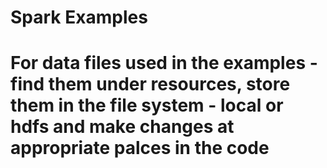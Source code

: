 # Spark Examples
# For data files used in the examples - find them under resources, store them in the file system - local or hdfs and make changes at appropriate palces in the code
